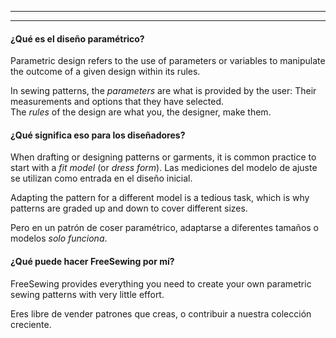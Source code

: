***

***

#### ¿Qué es el diseño paramétrico?

Parametric design refers to the use of parameters or variables to manipulate the outcome of a given design within its rules.

In sewing patterns, the *parameters* are what is provided by the user: Their measurements and options that they have selected.\
The *rules* of the design are what you, the designer, make them.

#### ¿Qué significa eso para los diseñadores?

When drafting or designing patterns or garments, it is common practice to start with a *fit model* (or *dress form*). Las mediciones del modelo de ajuste se utilizan como entrada en el diseño inicial.

Adapting the pattern for a different model is a tedious task, which is why patterns are graded up and down to cover different sizes.

Pero en un patrón de coser paramétrico, adaptarse a diferentes tamaños o modelos *solo funciona*.

#### ¿Qué puede hacer FreeSewing por mí?

FreeSewing provides everything you need to create your own parametric sewing patterns with very little effort.

Eres libre de vender patrones que creas, o contribuir a nuestra colección creciente.
